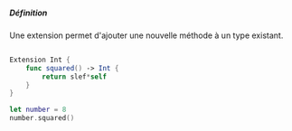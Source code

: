 ##### Définition 

Une extension permet d'ajouter une nouvelle méthode à un type existant. 

```Swift

Extension Int {
    func squared() -> Int {
        return slef*self
    }
}

let number = 8
number.squared()
